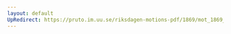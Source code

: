 ```yaml
---
layout: default
UpRedirect: https://pruto.im.uu.se/riksdagen-motions-pdf/1869/mot_1869__ak__196/mot_1869__ak__196-001.pdf
---
```

